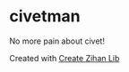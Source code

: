 # civetman

No more pain about civet!

Created with [Create Zihan Lib](https://github.com/zihan-ch/create-zihan-lib)
